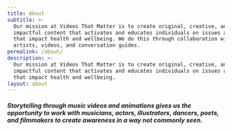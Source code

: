 ```yaml
---
title: About
subtitle: >-
  Our mission at Videos That Matter is to create original, creative, and
  impactful content that activates and educates individuals on issues and values
  that impact health and wellbeing. We do this through collaboration with
  artists, videos, and conversation guides.
permalink: /about/
description: >-
  Our mission at Videos That Matter is to create original, creative, and
  impactful content that activates and educates individuals on issues and values
  that impact health and wellbeing.
layout: about
---
```


##### Storytelling through music videos and animations gives us the opportunity to work with musicians, actors, illustrators, dancers, poets, and filmmakers to create awareness in a way not commonly seen.

&nbsp;

&nbsp;

&nbsp;